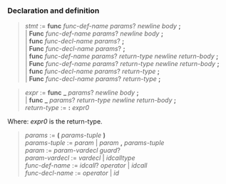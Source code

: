 ### Declaration and definition

> *stmt* := **func** *func-def-name* *params*? *newline* *body* **;**\
> | **Func** *func-def-name* *params*? *newline* *body* **;**\
> | **func** *func-decl-name* *params*? **;**\
> | **Func** *func-decl-name* *params*? **;**\
> | **func** *func-def-name* *params*? *return-type* *newline* *return-body* **;**\
> | **Func** *func-def-name* *params*? *return-type* *newline* *return-body* **;**\
> | **func** *func-decl-name* *params*? *return-type* **;**\
> | **Func** *func-decl-name* *params*? *return-type* **;**

> *expr* := **func** **_** *params*? *newline* *body* **;**\
> | **func** **_** *params*? *return-type* *newline* *return-body* **;**\
> *return-type* := **:** *expr0*

Where: *expr0* is the return-type.

> *params* := **(** *params-tuple* **)**\
> *params-tuple* := *param* | *param* **,** *params-tuple*\
> *param* := *param-vardecl* *guard*?\
> *param-vardecl* := *vardecl* | *idcalltype*\
> *func-def-name* := *idcall*? *operator* | *idcall*\
> *func-decl-name* := *operator* | *id*
